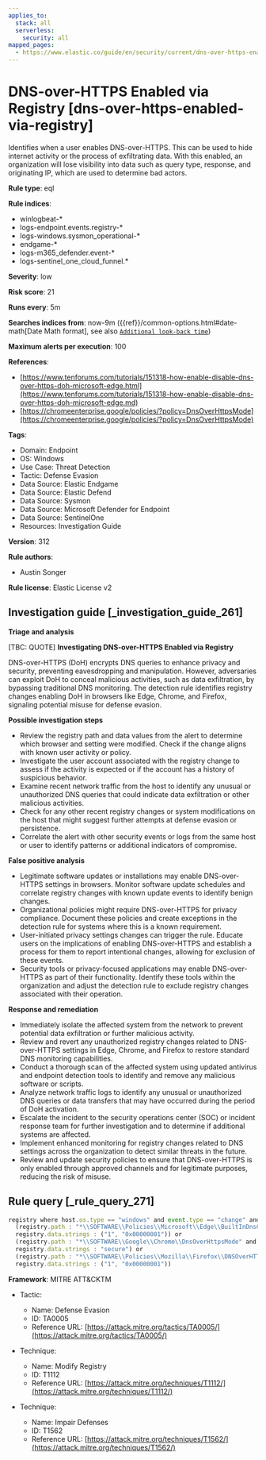 ```yaml
---
applies_to:
  stack: all
  serverless:
    security: all
mapped_pages:
  - https://www.elastic.co/guide/en/security/current/dns-over-https-enabled-via-registry.html
---
```


# DNS-over-HTTPS Enabled via Registry [dns-over-https-enabled-via-registry]

Identifies when a user enables DNS-over-HTTPS. This can be used to hide internet activity or the process of exfiltrating data. With this enabled, an organization will lose visibility into data such as query type, response, and originating IP, which are used to determine bad actors.

**Rule type**: eql

**Rule indices**:

* winlogbeat-*
* logs-endpoint.events.registry-*
* logs-windows.sysmon_operational-*
* endgame-*
* logs-m365_defender.event-*
* logs-sentinel_one_cloud_funnel.*

**Severity**: low

**Risk score**: 21

**Runs every**: 5m

**Searches indices from**: now-9m ({{ref}}/common-options.html#date-math[Date Math format], see also [`Additional look-back time`](docs-content://solutions/security/detect-and-alert/create-detection-rule.md#rule-schedule))

**Maximum alerts per execution**: 100

**References**:

* [https://www.tenforums.com/tutorials/151318-how-enable-disable-dns-over-https-doh-microsoft-edge.html](https://www.tenforums.com/tutorials/151318-how-enable-disable-dns-over-https-doh-microsoft-edge.md)
* [https://chromeenterprise.google/policies/?policy=DnsOverHttpsMode](https://chromeenterprise.google/policies/?policy=DnsOverHttpsMode)

**Tags**:

* Domain: Endpoint
* OS: Windows
* Use Case: Threat Detection
* Tactic: Defense Evasion
* Data Source: Elastic Endgame
* Data Source: Elastic Defend
* Data Source: Sysmon
* Data Source: Microsoft Defender for Endpoint
* Data Source: SentinelOne
* Resources: Investigation Guide

**Version**: 312

**Rule authors**:

* Austin Songer

**Rule license**: Elastic License v2

## Investigation guide [_investigation_guide_261]

**Triage and analysis**

[TBC: QUOTE]
**Investigating DNS-over-HTTPS Enabled via Registry**

DNS-over-HTTPS (DoH) encrypts DNS queries to enhance privacy and security, preventing eavesdropping and manipulation. However, adversaries can exploit DoH to conceal malicious activities, such as data exfiltration, by bypassing traditional DNS monitoring. The detection rule identifies registry changes enabling DoH in browsers like Edge, Chrome, and Firefox, signaling potential misuse for defense evasion.

**Possible investigation steps**

* Review the registry path and data values from the alert to determine which browser and setting were modified. Check if the change aligns with known user activity or policy.
* Investigate the user account associated with the registry change to assess if the activity is expected or if the account has a history of suspicious behavior.
* Examine recent network traffic from the host to identify any unusual or unauthorized DNS queries that could indicate data exfiltration or other malicious activities.
* Check for any other recent registry changes or system modifications on the host that might suggest further attempts at defense evasion or persistence.
* Correlate the alert with other security events or logs from the same host or user to identify patterns or additional indicators of compromise.

**False positive analysis**

* Legitimate software updates or installations may enable DNS-over-HTTPS settings in browsers. Monitor software update schedules and correlate registry changes with known update events to identify benign changes.
* Organizational policies might require DNS-over-HTTPS for privacy compliance. Document these policies and create exceptions in the detection rule for systems where this is a known requirement.
* User-initiated privacy settings changes can trigger the rule. Educate users on the implications of enabling DNS-over-HTTPS and establish a process for them to report intentional changes, allowing for exclusion of these events.
* Security tools or privacy-focused applications may enable DNS-over-HTTPS as part of their functionality. Identify these tools within the organization and adjust the detection rule to exclude registry changes associated with their operation.

**Response and remediation**

* Immediately isolate the affected system from the network to prevent potential data exfiltration or further malicious activity.
* Review and revert any unauthorized registry changes related to DNS-over-HTTPS settings in Edge, Chrome, and Firefox to restore standard DNS monitoring capabilities.
* Conduct a thorough scan of the affected system using updated antivirus and endpoint detection tools to identify and remove any malicious software or scripts.
* Analyze network traffic logs to identify any unusual or unauthorized DNS queries or data transfers that may have occurred during the period of DoH activation.
* Escalate the incident to the security operations center (SOC) or incident response team for further investigation and to determine if additional systems are affected.
* Implement enhanced monitoring for registry changes related to DNS settings across the organization to detect similar threats in the future.
* Review and update security policies to ensure that DNS-over-HTTPS is only enabled through approved channels and for legitimate purposes, reducing the risk of misuse.


## Rule query [_rule_query_271]

```js
registry where host.os.type == "windows" and event.type == "change" and
  (registry.path : "*\\SOFTWARE\\Policies\\Microsoft\\Edge\\BuiltInDnsClientEnabled" and
  registry.data.strings : ("1", "0x00000001")) or
  (registry.path : "*\\SOFTWARE\\Google\\Chrome\\DnsOverHttpsMode" and
  registry.data.strings : "secure") or
  (registry.path : "*\\SOFTWARE\\Policies\\Mozilla\\Firefox\\DNSOverHTTPS" and
  registry.data.strings : ("1", "0x00000001"))
```

**Framework**: MITRE ATT&CKTM

* Tactic:

    * Name: Defense Evasion
    * ID: TA0005
    * Reference URL: [https://attack.mitre.org/tactics/TA0005/](https://attack.mitre.org/tactics/TA0005/)

* Technique:

    * Name: Modify Registry
    * ID: T1112
    * Reference URL: [https://attack.mitre.org/techniques/T1112/](https://attack.mitre.org/techniques/T1112/)

* Technique:

    * Name: Impair Defenses
    * ID: T1562
    * Reference URL: [https://attack.mitre.org/techniques/T1562/](https://attack.mitre.org/techniques/T1562/)



